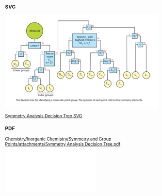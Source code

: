 
### SVG
<div style="background-color: white; padding: 20px;" >
	<img src="/Chemistry/Inorganic Chemistry/Symmetry and Group Points/attachments/Symmetry Analysis Decision Tree.svg" />
</div>

[Symmetry Analysis Decision Tree SVG](Chemistry/Inorganic%20Chemistry/Symmetry%20and%20Group%20Points/attachments/Symmetry%20Analysis%20Decision%20Tree.svg)


### PDF
[Chemistry/Inorganic Chemistry/Symmetry and Group Points/attachments/Symmetry Analysis Decision Tree.pdf](Chemistry/Inorganic%20Chemistry/Symmetry%20and%20Group%20Points/attachments/Symmetry%20Analysis%20Decision%20Tree.pdf)
![](Chemistry/Inorganic%20Chemistry/Symmetry%20and%20Group%20Points/attachments/Symmetry%20Analysis%20Decision%20Tree.pdf)